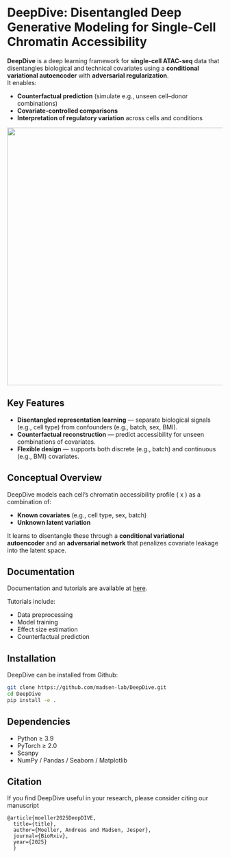 # DeepDive: Disentangled Deep Generative Modeling for Single-Cell Chromatin Accessibility

**DeepDive** is a deep learning framework for **single-cell ATAC-seq** data that disentangles biological and technical covariates using a **conditional variational autoencoder** with **adversarial regularization**.  
It enables:
- **Counterfactual prediction** (simulate e.g., unseen cell–donor combinations)  
- **Covariate-controlled comparisons**  
- **Interpretation of regulatory variation** across cells and conditions  

<p align="center">
  <img src="docs/_static/deepdive_schematic.png" width="600">
</p>

## Key Features

- **Disentangled representation learning** — separate biological signals (e.g., cell type) from confounders (e.g., batch, sex, BMI).  
- **Counterfactual reconstruction** — predict accessibility for unseen combinations of covariates.  
- **Flexible design** — supports both discrete (e.g., batch) and continuous (e.g., BMI) covariates.  

## Conceptual Overview

DeepDive models each cell’s chromatin accessibility profile \( x \) as a combination of:
- **Known covariates** (e.g., cell type, sex, batch)
- **Unknown latent variation**

It learns to disentangle these through a **conditional variational autoencoder** and an **adversarial network** that penalizes covariate leakage into the latent space.

## Documentation

Documentation and tutorials are available at [here](https://deepdive-tutorial.readthedocs.io/).

Tutorials include:

- Data preprocessing
- Model training
- Effect size estimation
- Counterfactual prediction

## Installation

DeepDive can be installed from Github:
```bash
git clone https://github.com/madsen-lab/DeepDive.git
cd DeepDive
pip install -e .
```

## Dependencies

- Python ≥ 3.9
- PyTorch ≥ 2.0
- Scanpy
- NumPy / Pandas / Seaborn / Matplotlib

## Citation 
If you find DeepDive useful in your research, please consider citing our manuscript 
```
@article{moeller2025DeepDIVE,
  title={title},
  author={Moeller, Andreas and Madsen, Jesper},
  journal={BioRxiv},
  year={2025}
  }
```